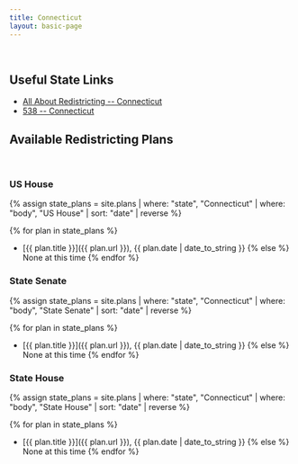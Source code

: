 ```yaml
---
title: Connecticut
layout: basic-page
---
```


<br>

Useful State Links
---

- [All About Redistricting -- Connecticut](https://redistricting.lls.edu/state/connecticut/?cycle=2020&level=Congress&startdate=)
- [538 -- Connecticut](https://projects.fivethirtyeight.com/redistricting-2022-maps/connecticut/)

Available Redistricting Plans
---

<br>

### US House

{% assign state_plans = site.plans | where: "state", "Connecticut" | where: "body", "US House" | sort: "date" | reverse %}

{% for plan in state_plans %}
- [{{ plan.title }}]({{ plan.url }}), {{ plan.date | date_to_string }}
{% else %}
None at this time
{% endfor %}

### State Senate

{% assign state_plans = site.plans | where: "state", "Connecticut" | where: "body", "State Senate" | sort: "date" | reverse %}

{% for plan in state_plans %}
- [{{ plan.title }}]({{ plan.url }}), {{ plan.date | date_to_string }}
{% else %}
None at this time
{% endfor %}


### State House

{% assign state_plans = site.plans | where: "state", "Connecticut" | where: "body", "State House" | sort: "date" | reverse %}

{% for plan in state_plans %}
- [{{ plan.title }}]({{ plan.url }}), {{ plan.date | date_to_string }}
{% else %}
None at this time
{% endfor %}
